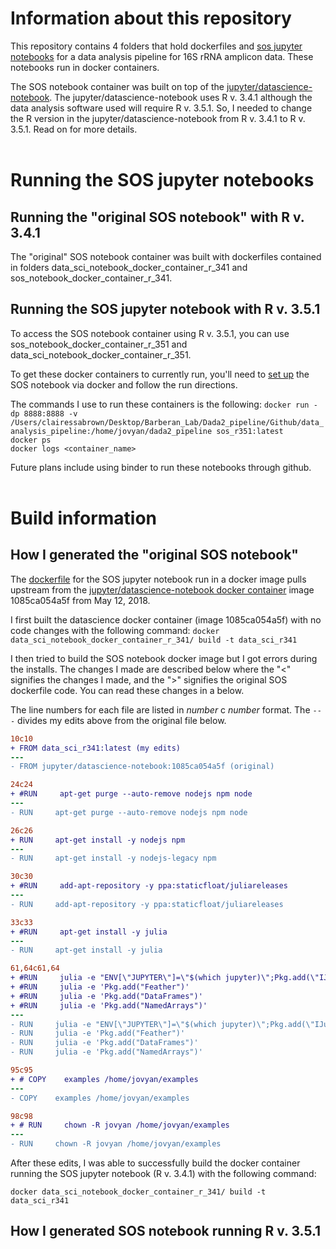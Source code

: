 # Information about this repository
This repository contains 4 folders that hold dockerfiles and [sos jupyter notebooks](https://vatlab.github.io/sos-docs/) for a data analysis pipeline for 16S rRNA amplicon data. These notebooks run in docker containers. 

The SOS notebook container was built on top of the [jupyter/datascience-notebook](https://github.com/jupyter/docker-stacks/tree/master/datascience-notebook). The jupyter/datascience-notebook uses R v. 3.4.1 although the data analysis software used will require R v. 3.5.1. So, I needed to change the R version in the jupyter/datascience-notebook from R v. 3.4.1 to R v. 3.5.1. Read on for more details.
<br>
<br>
# Running the SOS jupyter notebooks
## Running the "original SOS notebook" with R v. 3.4.1
The "original" SOS notebook container was built with dockerfiles contained in folders data_sci_notebook_docker_container_r_341 and sos_notebook_docker_container_r_341. 

## Running the SOS jupyter notebook with R v. 3.5.1
To access the SOS notebook container using R v. 3.5.1, you can use sos_notebook_docker_container_r_351 and data_sci_notebook_docker_container_r_351.

To get these docker containers to currently run, you'll need to [set up](https://vatlab.github.io/sos-docs/running.html#SoS-Notebook) the SOS notebook via docker and follow the run directions.

The commands I use to run these containers is the following:
`docker run -dp 8888:8888 -v /Users/clairessabrown/Desktop/Barberan_Lab/Dada2_pipeline/Github/data_analysis_pipeline:/home/jovyan/dada2_pipeline sos_r351:latest`
<br>
`docker ps`
<br>
`docker logs <container_name>`

Future plans include using binder to run these notebooks through github.
<br>
<br>
# Build information
## How I generated the "original SOS notebook"
The [dockerfile](https://github.com/vatlab/SoS/tree/master/development/docker-notebook) for the SOS jupyter notebook run in a docker image pulls upstream from the [jupyter/datascience-notebook docker container](https://hub.docker.com/r/jupyter/datascience-notebook/) image 1085ca054a5f from May 12, 2018. 

I first built the datascience docker container (image 1085ca054a5f) with no code changes with the following command:
`docker data_sci_notebook_docker_container_r_341/ build -t data_sci_r341`

I then tried to build the SOS notebook docker image but I got errors during the installs. The changes I made are described below where the "<" signifies the changes I made, and the ">" signifies the original SOS dockerfile code. You can read these changes in a below.

The line numbers for each file are listed in *number* c *number* format. The `---` divides my edits above from the original file below.

```diff
10c10
+ FROM data_sci_r341:latest (my edits)
---
- FROM jupyter/datascience-notebook:1085ca054a5f (original)

24c24
+ #RUN     apt-get purge --auto-remove nodejs npm node
---
- RUN     apt-get purge --auto-remove nodejs npm node

26c26
+ RUN     apt-get install -y nodejs npm
---
- RUN     apt-get install -y nodejs-legacy npm

30c30
+ #RUN     add-apt-repository -y ppa:staticfloat/juliareleases
---
- RUN     add-apt-repository -y ppa:staticfloat/juliareleases

33c33
+ #RUN     apt-get install -y julia
---
- RUN     apt-get install -y julia

61,64c61,64
+ #RUN     julia -e "ENV[\"JUPYTER\"]=\"$(which jupyter)\";Pkg.add(\"IJulia\")"
+ #RUN     julia -e 'Pkg.add("Feather")'
+ #RUN     julia -e 'Pkg.add("DataFrames")'
+ #RUN     julia -e 'Pkg.add("NamedArrays")'
---
- RUN     julia -e "ENV[\"JUPYTER\"]=\"$(which jupyter)\";Pkg.add(\"IJulia\")"
- RUN     julia -e 'Pkg.add("Feather")'
- RUN     julia -e 'Pkg.add("DataFrames")'
- RUN     julia -e 'Pkg.add("NamedArrays")'

95c95
+ # COPY    examples /home/jovyan/examples
---
- COPY    examples /home/jovyan/examples

98c98
+ # RUN     chown -R jovyan /home/jovyan/examples
---
- RUN     chown -R jovyan /home/jovyan/examples
```

After these edits, I was able to successfully build the docker container running the SOS jupyter notebook (R v. 3.4.1) with the following command:

`docker data_sci_notebook_docker_container_r_341/ build -t data_sci_r341`


## How I generated SOS notebook running R v. 3.5.1





